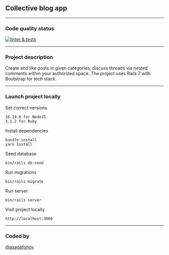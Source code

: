 ## Collective blog app

<hr>

### Code quality status

[![linter & tests](https://github.com/asagafonov/rails-project-64/actions/workflows/linter-and-tests.yml/badge.svg?branch=main)](https://github.com/asagafonov/rails-project-64/actions/workflows/linter-and-tests.yml)

<hr>

### Project description

Create and like posts in given categories, discuss threads via nested comments within your authorized space. The project uses Rails 7 with Bootstrap for tech stack.

<hr>

### Launch project locally

Set correct versions
```
16.19.0 for NodeJS
3.1.2 for Ruby
```

Install dependencies
```
bundle install
yarn install
```

Seed database
```
bin/rails db:seed
```

Run migrations
```
bin/rails migrate
```

Run server
```
bin/rails server
```

Visit project locally
```
http://localhost:3000
```

<hr>

### Coded by

[@asagafonov](https://github.com/asagafonov)
